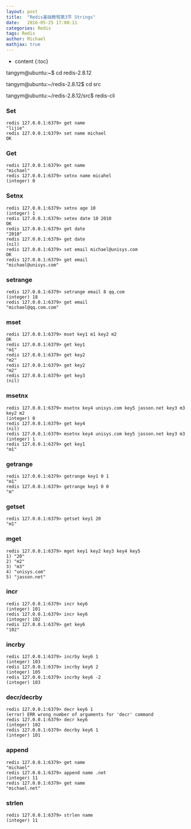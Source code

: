 ```yaml
---
layout: post
title:  "Redis基础教程第3节 Strings"
date:   2016-05-25 17:00:11
categories: Redis
tags: Redis
author: Michael
mathjax: true
---
```


* content
{:toc}

tangym@ubuntu:~$ cd redis-2.8.12

tangym@ubuntu:~/redis-2.8.12$ cd src

tangym@ubuntu:~/redis-2.8.12/src$ redis-cli



### Set
```shell
redis 127.0.0.1:6379> get name
"lijie"
redis 127.0.0.1:6379> set name michael
OK
```

### Get
```shell
redis 127.0.0.1:6379> get name
"michael"
redis 127.0.0.1:6379> setnx name micahel
(integer) 0
```

### Setnx
```shell
redis 127.0.0.1:6379> setnx age 10
(integer) 1
redis 127.0.0.1:6379> setex date 10 2010
OK
redis 127.0.0.1:6379> get date
"2010"
redis 127.0.0.1:6379> get date
(nil)
redis 127.0.0.1:6379> set email michael@unisys.com
OK
redis 127.0.0.1:6379> get email
"michael@unisys.com"
```

### setrange
```shell
redis 127.0.0.1:6379> setrange email 8 qq.com
(integer) 18
redis 127.0.0.1:6379> get email
"michael@qq.com.com"
```

### mset
```shell
redis 127.0.0.1:6379> mset key1 m1 key2 m2
OK
redis 127.0.0.1:6379> get key1
"m1"
redis 127.0.0.1:6379> get key2
"m2"
redis 127.0.0.1:6379> get key2
"m2"
redis 127.0.0.1:6379> get key3
(nil)
```

### msetnx
```shell
redis 127.0.0.1:6379> msetnx key4 unisys.com key5 jasson.net key3 m3 key2 m2
(integer) 0
redis 127.0.0.1:6379> get key4
(nil)
redis 127.0.0.1:6379> msetnx key4 unisys.com key5 jasson.net key3 m3
(integer) 1
redis 127.0.0.1:6379> get key1
"m1"
```

### getrange
```shell
redis 127.0.0.1:6379> getrange key1 0 1
"m1"
redis 127.0.0.1:6379> getrange key1 0 0
"m"
```

### getset
```shell
redis 127.0.0.1:6379> getset key1 20
"m1"
```

### mget
```shell
redis 127.0.0.1:6379> mget key1 key2 key3 key4 key5
1) "20"
2) "m2"
3) "m3"
4) "unisys.com"
5) "jasson.net"
```

### incr 
```shell
redis 127.0.0.1:6379> incr key6
(integer) 101
redis 127.0.0.1:6379> incr key6
(integer) 102
redis 127.0.0.1:6379> get key6
"102"
```

### incrby 
```shell
redis 127.0.0.1:6379> incrby key6 1
(integer) 103
redis 127.0.0.1:6379> incrby key6 2
(integer) 105
redis 127.0.0.1:6379> incrby key6 -2
(integer) 103
```

### decr/decrby 
```shell
redis 127.0.0.1:6379> decr key6 1
(error) ERR wrong number of arguments for 'decr' command
redis 127.0.0.1:6379> decr key6
(integer) 102
redis 127.0.0.1:6379> decrby key6 1
(integer) 101
```

### append 
```shell
redis 127.0.0.1:6379> get name
"michael"
redis 127.0.0.1:6379> append name .net
(integer) 11
redis 127.0.0.1:6379> get name
"michael.net"
```

### strlen 
```shell
redis 127.0.0.1:6379> strlen name
(integer) 11
```